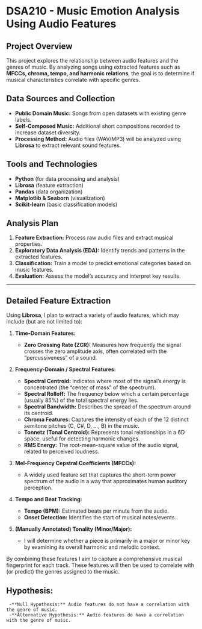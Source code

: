 # DSA210 - Music Emotion Analysis Using Audio Features

## Project Overview
This project explores the relationship between audio features and the genres of music. By analyzing songs using extracted features such as **MFCCs, chroma, tempo, and harmonic relations**, the goal is to determine if musical characteristics correlate with specific genres.

## Data Sources and Collection
- **Public Domain Music:** Songs from open datasets with existing genre labels.  
- **Self-Composed Music:** Additional short compositions recorded to increase dataset diversity.  
- **Processing Method:** Audio files (WAV/MP3) will be analyzed using **Librosa** to extract relevant sound features. 

## Tools and Technologies
- **Python** (for data processing and analysis)  
- **Librosa** (feature extraction)  
- **Pandas** (data organization)  
- **Matplotlib & Seaborn** (visualization)  
- **Scikit-learn** (basic classification models)  

## Analysis Plan
1. **Feature Extraction:** Process raw audio files and extract musical properties.  
2. **Exploratory Data Analysis (EDA):** Identify trends and patterns in the extracted features.  
3. **Classification:** Train a model to predict emotional categories based on music features.  
4. **Evaluation:** Assess the model’s accuracy and interpret key results.  

---

## Detailed Feature Extraction

Using **Librosa**, I plan to extract a variety of audio features, which may include (but are not limited to):

1. **Time-Domain Features:**
   - **Zero Crossing Rate (ZCR):** Measures how frequently the signal crosses the zero amplitude axis, often correlated with the “percussiveness” of a sound.

2. **Frequency-Domain / Spectral Features:**
   - **Spectral Centroid:** Indicates where most of the signal’s energy is concentrated (the “center of mass” of the spectrum).
   - **Spectral Rolloff:** The frequency below which a certain percentage (usually 85%) of the total spectral energy lies.
   - **Spectral Bandwidth:** Describes the spread of the spectrum around its centroid.
   - **Chroma Features:** Captures the intensity of each of the 12 distinct semitone pitches (C, C#, D, …, B) in the music.
   - **Tonnetz (Tonal Centroid):** Represents tonal relationships in a 6D space, useful for detecting harmonic changes.
   - **RMS Energy:** The root-mean-square value of the audio signal, related to perceived loudness.

3. **Mel-Frequency Cepstral Coefficients (MFCCs):**
   - A widely used feature set that captures the short-term power spectrum of the audio in a way that approximates human auditory perception.

4. **Tempo and Beat Tracking:**
   - **Tempo (BPM):** Estimated beats per minute from the audio.
   - **Onset Detection:** Identifies the start of musical notes/events.



5. **(Manually Annotated) Tonality (Minor/Major):**
   - I will determine whether a piece is primarily in a major or minor key by examining its overall harmonic and melodic context.

By combining these features I aim to capture a comprehensive musical fingerprint for each track. These features will then be used to correlate with (or predict) the genres assigned to the music.


## Hypothesis:
     -**Null Hypothesis:** Audio features do not have a correlation with the genre of music.
     -**Alternative Hypothesis:** Audio features do have a correlation with the genre of music.


